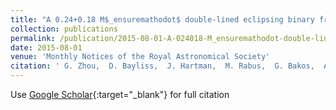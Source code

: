 ```yaml
---
title: "A 0.24+0.18 M$_ensuremathodot$ double-lined eclipsing binary from the HATSouth survey"
collection: publications
permalink: /publication/2015-08-01-A-024018-M_ensuremathodot-double-lined-eclipsing-binary-from-the-HATSouth-survey
date: 2015-08-01
venue: 'Monthly Notices of the Royal Astronomical Society'
citation: ' G. Zhou,  D. Bayliss,  J. Hartman,  M. Rabus,  G. Bakos,  A. Jordán,  R. Brahm,  K. Penev,  Z. Csubry,  L. Mancini,  N. Espinoza,  M. de Val-Borro,  W. Bhatti,  S. Ciceri,  T. Henning,  B. Schmidt,  S. Murphy,  R. Butler,  P. Arriagada,  S. Shectman,  J. Crane,  I. Thompson,  V. Suc,  R. Noyes, &quot;A 0.24+0.18 M$_ensuremathodot$ double-lined eclipsing binary from the HATSouth survey.&quot; Monthly Notices of the Royal Astronomical Society, 2015.'
---
```

Use [Google Scholar](https://scholar.google.com/scholar?q=A+0.24+0.18+M$_ensuremathodot$+double+lined+eclipsing+binary+from+the+HATSouth+survey){:target="_blank"} for full citation